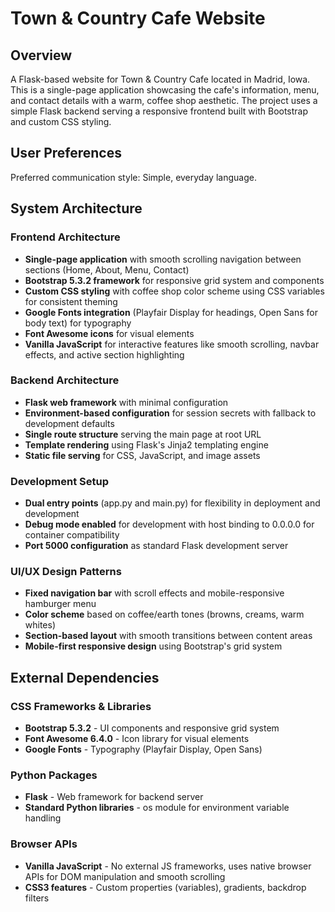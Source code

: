 # Town & Country Cafe Website

## Overview

A Flask-based website for Town & Country Cafe located in Madrid, Iowa. This is a single-page application showcasing the cafe's information, menu, and contact details with a warm, coffee shop aesthetic. The project uses a simple Flask backend serving a responsive frontend built with Bootstrap and custom CSS styling.

## User Preferences

Preferred communication style: Simple, everyday language.

## System Architecture

### Frontend Architecture
- **Single-page application** with smooth scrolling navigation between sections (Home, About, Menu, Contact)
- **Bootstrap 5.3.2 framework** for responsive grid system and components
- **Custom CSS styling** with coffee shop color scheme using CSS variables for consistent theming
- **Google Fonts integration** (Playfair Display for headings, Open Sans for body text) for typography
- **Font Awesome icons** for visual elements
- **Vanilla JavaScript** for interactive features like smooth scrolling, navbar effects, and active section highlighting

### Backend Architecture
- **Flask web framework** with minimal configuration
- **Environment-based configuration** for session secrets with fallback to development defaults
- **Single route structure** serving the main page at root URL
- **Template rendering** using Flask's Jinja2 templating engine
- **Static file serving** for CSS, JavaScript, and image assets

### Development Setup
- **Dual entry points** (app.py and main.py) for flexibility in deployment and development
- **Debug mode enabled** for development with host binding to 0.0.0.0 for container compatibility
- **Port 5000 configuration** as standard Flask development server

### UI/UX Design Patterns
- **Fixed navigation bar** with scroll effects and mobile-responsive hamburger menu
- **Color scheme** based on coffee/earth tones (browns, creams, warm whites)
- **Section-based layout** with smooth transitions between content areas
- **Mobile-first responsive design** using Bootstrap's grid system

## External Dependencies

### CSS Frameworks & Libraries
- **Bootstrap 5.3.2** - UI components and responsive grid system
- **Font Awesome 6.4.0** - Icon library for visual elements
- **Google Fonts** - Typography (Playfair Display, Open Sans)

### Python Packages
- **Flask** - Web framework for backend server
- **Standard Python libraries** - os module for environment variable handling

### Browser APIs
- **Vanilla JavaScript** - No external JS frameworks, uses native browser APIs for DOM manipulation and smooth scrolling
- **CSS3 features** - Custom properties (variables), gradients, backdrop filters